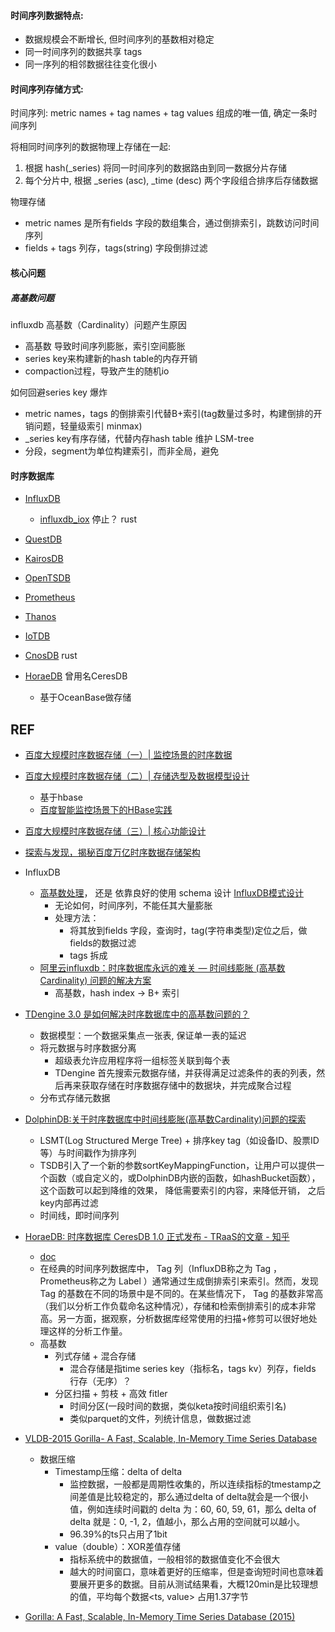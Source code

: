 

#### 时间序列数据特点:
- 数据规模会不断增长, 但时间序列的基数相对稳定
- 同一时间序列的数据共享 tags
- 同一序列的相邻数据往往变化很小


#### 时间序列存储方式:

时间序列: metric names + tag names + tag values 组成的唯一值, 确定一条时间序列

将相同时间序列的数据物理上存储在一起:
1. 根据 hash(_series) 将同一时间序列的数据路由到同一数据分片存储
2. 每个分片中, 根据 _series (asc), _time (desc) 两个字段组合排序后存储数据

物理存储
- metric names 是所有fields 字段的数组集合，通过倒排索引，跳数访问时间序列
- fields + tags 列存，tags(string) 字段倒排过滤

#### 核心问题

##### 高基数问题

influxdb 高基数（Cardinality）问题产生原因
- 高基数 导致时间序列膨胀，索引空间膨胀
- series key来构建新的hash table的内存开销
- compaction过程，导致产生的随机io

如何回避series key 爆炸
- metric names，tags 的倒排索引代替B+索引(tag数量过多时，构建倒排的开销问题，轻量级索引 minmax)
- _series key有序存储，代替内存hash table 维护 LSM-tree
- 分段，segment为单位构建索引，而非全局，避免

#### 时序数据库

- [InfluxDB](https://github.com/influxdata/influxdb)
  - [influxdb_iox](https://github.com/metrico/influxdb_iox) 停止？ rust
- [QuestDB](https://github.com/questdb/questdb)
- [KairosDB](https://github.com/kairosdb/kairosdb)
- [OpenTSDB](https://github.com/OpenTSDB/opentsdb)
- [Prometheus](https://github.com/prometheus/prometheus)
- [Thanos](https://github.com/thanos-io/thanos)
- [IoTDB](https://github.com/apache/iotdb)
- [CnosDB](https://github.com/cnosdb/cnosdb) rust

- [HoraeDB](git@github.com:apache/incubator-horaedb.git) 曾用名CeresDB
  - 基于OceanBase做存储

## REF

- [百度大规模时序数据存储（一）| 监控场景的时序数据](https://developer.baidu.com/article/detail.html?id=290318)
- [百度大规模时序数据存储（二）| 存储选型及数据模型设计](https://developer.baidu.com/article/detail.html?id=290319)
  - 基于hbase
  - [百度智能监控场景下的HBase实践](https://developer.baidu.com/article/detail.html?id=290322)
- [百度大规模时序数据存储（三）| 核心功能设计](https://developer.baidu.com/article/detail.html?id=290320)
- [探索与发现，揭秘百度万亿时序数据存储架构](https://developer.baidu.com/article/detail.html?id=290321)


- InfluxDB
  - [高基数处理](https://docs.influxdata.com/influxdb/cloud/write-data/best-practices/resolve-high-cardinality/)， 还是 依靠良好的使用 schema 设计 [InfluxDB模式设计](https://docs.influxdata.com/influxdb/cloud/write-data/best-practices/schema-design/) 
    - 无论如何，时间序列，不能任其大量膨胀
    - 处理方法：
      - 将其放到fields 字段，查询时，tag(字符串类型)定位之后，做fields的数据过滤
      - tags 拆成
  - [阿里云influxdb：时序数据库永远的难关 — 时间线膨胀 (高基数 Cardinality) 问题的解决方案](https://zhuanlan.zhihu.com/p/397789824)
    - 高基数，hash index -> B+ 索引
  
- [TDengine 3.0 是如何解决时序数据库中的高基数问题的？](https://www.taosdata.com/tdengine-engineering/15330.html)
  - 数据模型：一个数据采集点一张表, 保证单一表的延迟
  - 将元数据与时序数据分离
    - 超级表允许应用程序将一组标签关联到每个表
    - TDengine 首先搜索元数据存储，并获得满足过滤条件的表的列表，然后再来获取存储在时序数据存储中的数据块，并完成聚合过程
  - 分布式存储元数据

- [DolphinDB:关于时序数据库中时间线膨胀(高基数Cardinality)问题的探索](https://zhuanlan.zhihu.com/p/514845817)
  - LSMT(Log Structured Merge Tree) + 排序key  tag（如设备ID、股票ID等）与时间戳作为排序列
  - TSDB引入了一个新的参数sortKeyMappingFunction，让用户可以提供一个函数（或自定义的，或DolphinDB内嵌的函数，如hashBucket函数），这个函数可以起到降维的效果， 降低需要索引的内容，来降低开销， 之后key内部再过滤
  - 时间线，即时间序列

- [HoraeDB: 时序数据库 CeresDB 1.0 正式发布 - TRaaS的文章 - 知乎](https://zhuanlan.zhihu.com/p/610733550) 
  - [doc](https://horaedb.apache.org/design/architecture.html) 
  - 在经典的时间序列数据库中， Tag 列（InfluxDB称之为 Tag ，Prometheus称之为 Label ）通常通过生成倒排索引来索引。然而，发现 Tag 的基数在不同的场景中是不同的。在某些情况下， Tag 的基数非常高（我们以分析工作负载命名这种情况），存储和检索倒排索引的成本非常高。另一方面，据观察，分析数据库经常使用的扫描+修剪可以很好地处理这样的分析工作量。
  - 高基数
    - 列式存储 + 混合存储
      - 混合存储是指time series key（指标名，tags kv）列存，fields 行存（无序）？
    - 分区扫描 + 剪枝 + 高效 fitler
      - 时间分区(一段时间的数据，类似keta按时间组织索引名)
      - 类似parquet的文件，列统计信息，做数据过滤


- [VLDB-2015 Gorilla- A Fast, Scalable, In-Memory Time Series Database](https://zhuanlan.zhihu.com/p/697325821)
  - 数据压缩
    - Timestamp压缩：delta of delta
      - 监控数据，一般都是周期性收集的，所以连续指标的tmestamp之间差值是比较稳定的，那么通过delta of delta就会是一个很小值，例如连续时间戳的 delta 为：60, 60, 59, 61，那么 delta of delta 就是：0, -1, 2，值越小，那么占用的空间就可以越小。
      - 96.39%的ts只占用了1bit
    - value（double）：XOR差值存储
      - 指标系统中的数据值，一般相邻的数据值变化不会很大
      - 越大的时间窗口，意味着更好的压缩率，但是查询短时间也意味着要展开更多的数据。目前从测试结果看，大概120min是比较理想的值，平均每个数据<ts, value> 占用1.37字节
- [Gorilla: A Fast, Scalable, In-Memory Time Series Database (2015)](https://zhenghe.gitbook.io/open-courses/papers-we-love/gorilla-a-fast-scalable-in-memory-time-series-database)